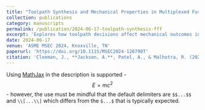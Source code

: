 ```yaml
---
title: "Toolpath Synthesis and Mechanical Properties in Multiplexed Fused Filament Fabrication"
collection: publications
category: manuscripts
permalink: /publication/2024-06-17-toolpath-synthesis-fff
excerpt: 'Explores how toolpath decisions affect mechanical outcomes in high-speed multiplexed FFF printing systems.'
date: 2024-06-17
venue: 'ASME MSEC 2024, Knoxville, TN'
paperurl: 'https://doi.org/10.1115/MSEC2024-126798T'
citation: 'Cleeman, J., **Jackson, A.**, Patel, A., & Malhotra, R. (2024). "Toolpath Synthesis and Mechanical Properties in Multiplexed Fused Filament Fabrication." <i>Proceedings of the ASME 2024 19th International Manufacturing Science and Engineering Conference</i>, Knoxville, TN.'
---
```


Using [MathJax](https://www.mathjax.org/) in the description is supported - $$E=mc^2$$ - however, the use must be mindful that the default delimiters are `$$...$$` and `\\[...\\]` which differs from the `$...$` that is typically expected.
